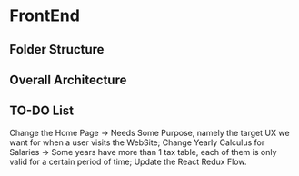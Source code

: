 # FrontEnd 

## Folder Structure

## Overall Architecture

## TO-DO List

Change the Home Page -> Needs Some Purpose, namely the target UX we want for when a user visits the WebSite;
Change Yearly Calculus for Salaries -> Some years have more than 1 tax table, each of them is only valid for a certain period of time;
Update the React Redux Flow.
